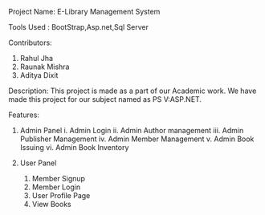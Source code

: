 Project Name: E-Library Management System

Tools Used : BootStrap,Asp.net,Sql Server

Contributors:
  1. Rahul Jha
  2. Raunak Mishra
  3. Aditya Dixit

Description: 
This project is made as a part of our Academic work. We have made this project for our subject named as PS V:ASP.NET.

Features: 
  1. Admin Panel
    i. Admin Login
    ii. Admin Author management
    iii. Admin Publisher Management
    iv. Admin Member Management
    v. Admin Book Issuing
    vi. Admin Book Inventory
 
 2. User Panel
    1. Member Signup
    2. Member Login
    3. User Profile Page
    4. View Books
  
